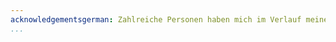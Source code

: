 ```yaml
---
acknowledgementsgerman: Zahlreiche Personen haben mich im Verlauf meiner Promotion begleitet und unterstützt. Ihnen gebührt mein vollster Dank, auch wenn ich an dieser Stelle nicht alle erwähnen kann. Ohne die Hilfe, die wissenschaftliche Expertise und die Ideen von Alice McHardy wäre diese Arbeit wohl kaum möglich gewesen. Besonders danke ich ebenfalls bei meinen beiden Koautoren Alexander Schönhuth und Ivan Gregor, die mich in der Konzeption und Ausführung meiner Publikationen unterstützt haben. Unersetzlich war für mich über die gesamte Zeit meiner Promotion auch die Unterstützung durch meine Freundin Diana Rodriguez und meine Familie. Durch die gemeinsame Arbeit in unserer Forschungsgruppe habe ich mich immer bestärkt gefühlt, wofür ich mich bei meinen zahlreichen Kollegen bedanke. Hervorheben will ich Aaron Weimann und David Lähnemann für die vielen fachlichen Diskussionen, die gemeinsamen Erlebnisse und ihren fortwährenden Einsatz für ein gutes Betriebsklima. Für ihre andauernde Hilfe in organisatorischen Angelegenheiten und ihre wohlwollende Art möchte ich mich zuletzt auch bei Angela Rennwanz bedanken.
...
```

